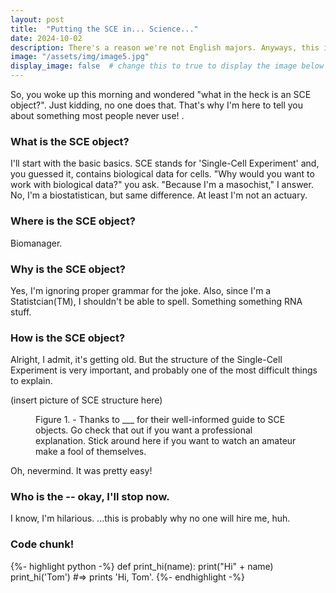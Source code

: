 ```yaml
---
layout: post
title:  "Putting the SCE in... Science..."
date: 2024-10-02
description: There's a reason we're not English majors. Anyways, this is a brief introduction to using and analyzing SCE objects in R.   
image: "/assets/img/image5.jpg"
display_image: false  # change this to true to display the image below the banner 
---
```

<p class="intro"><span class="dropcap">S</span>o, you woke up this morning and wondered "what in the heck is an SCE object?". Just kidding, no one does that. That's why I'm here to tell you about something most people never use! .</p>

### What is the SCE object?

I'll start with the basic basics. SCE stands for 'Single-Cell Experiment' and, you guessed it, contains biological data for cells. "Why would you want to work with biological data?" you ask. "Because I'm a masochist," I answer. No, I'm a biostatistican, but same difference. At least I'm not an actuary.

### Where is the SCE object?

Biomanager.

### Why is the SCE object?

Yes, I'm ignoring proper grammar for the joke. Also, since I'm a Statistcian(TM), I shouldn't be able to spell. Something something RNA stuff.

### How is the SCE object?

Alright, I admit, it's getting old. But the structure of the Single-Cell Experiment is very important, and probably one of the most difficult things to explain.

(insert picture of SCE structure here)

<figure>
	<img src="{{site.url}}/{{site.baseurl}}/assets/img/touring.jpg" alt=""> 
	<figcaption>Figure 1. - Thanks to ___ for their well-informed guide to SCE objects. Go check that out if you want a professional explanation. Stick around here if you want to watch an amateur make a fool of themselves.</figcaption>
</figure>


Oh, nevermind. It was pretty easy!

### Who is the -- okay, I'll stop now.
I know, I'm hilarious. ...this is probably why no one will hire me, huh.



### Code chunk!

{%- highlight python -%}
def print_hi(name):
  print("Hi" + name)
print_hi('Tom')
#=> prints 'Hi, Tom'.
{%- endhighlight -%}